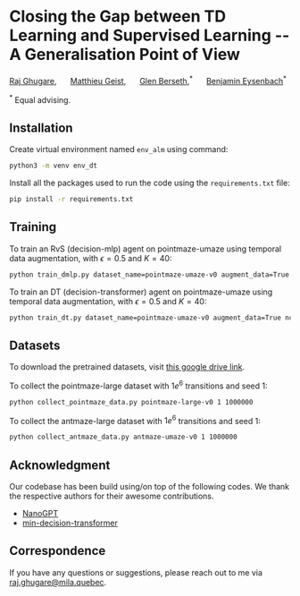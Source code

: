 # Closing the Gap between TD Learning and Supervised Learning -- A Generalisation Point of View
[Raj Ghugare](https://rajghugare19.github.io/), $\quad$ [Matthieu Geist](https://homangab.github.io/), $\quad$ [Glen Berseth](https://neo-x.github.io/),<sup>\*</sup> $\quad$ [Benjamin Eysenbach](https://ben-eysenbach.github.io/)<sup>\*</sup>

<sup>\*</sup> Equal advising.

## Installation

Create virtual environment named `env_alm` using command:<br>
```sh
python3 -m venv env_dt
```

Install all the packages used to run the code using the `requirements.txt` file: <br>
```sh
pip install -r requirements.txt
```

## Training

To train an RvS (decision-mlp) agent on pointmaze-umaze using temporal data augmentation, with $\epsilon=0.5$ and $K=40$:<br> 
```sh
python train_dmlp.py dataset_name=pointmaze-umaze-v0 augment_data=True nclusters=40
```

To train an DT (decision-transformer) agent on pointmaze-umaze using temporal data augmentation, with $\epsilon=0.5$ and $K=40$:<br> 
```sh
python train_dt.py dataset_name=pointmaze-umaze-v0 augment_data=True nclusters=40
```

## Datasets

To download the pretrained datasets, visit [this google drive link](https://drive.google.com/drive/folders/1j8Ok2UMYSqfIQReuE6csf1nMoI1s25K-?usp=sharing).

To collect the pointmaze-large dataset with $1e^6$ transitions and seed 1:<br> 
```sh
python collect_pointmaze_data.py pointmaze-large-v0 1 1000000
```

To collect the antmaze-large dataset with $1e^6$ transitions and seed 1:<br> 
```sh
python collect_antmaze_data.py antmaze-umaze-v0 1 1000000
```

## Acknowledgment
Our codebase has been build using/on top of the following codes. We thank the respective authors for their awesome contributions.
- [NanoGPT](https://github.com/karpathy/nanoGPT)<br>
- [min-decision-transformer](https://github.com/nikhilbarhate99/min-decision-transformer)<br>

## Correspondence

If you have any questions or suggestions, please reach out to me via raj.ghugare@mila.quebec.
